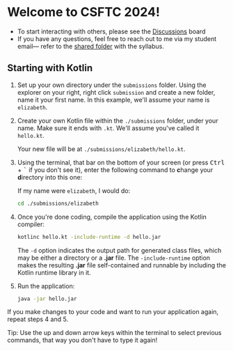 # Welcome to CSFTC 2024!
- To start interacting with others, please see the [Discussions](https://github.com/insyri/csftc2024/discussions) board
- If you have any questions, feel free to reach out to me via my student email— refer to the [shared folder](https://drive.google.com/drive/u/0/folders/1JfHMkxaTco7L3CY67nRwVAqq-ECT2HEr) with the syllabus.

## Starting with Kotlin

1. Set up your own directory under the `submissions` folder. Using the explorer on your right, right click `submission` and create a new folder, name it your first name. In this example, we'll assume your name is `elizabeth`.

2. Create your own Kotlin file within the `./submissions` folder, under your name. Make sure it ends with `.kt`. We'll assume you've called it `hello.kt`.

    Your new file will be at `./submissions/elizabeth/hello.kt`.
    
3. Using the terminal, that bar on the bottom of your screen (or press <kbd>Ctrl</kbd> + <kbd>\`</kbd> if you don't see it), enter the following command to **c**hange your **d**irectory into this one:
    
    If my name were `elizabeth`, I would do:
    ```bash
    cd ./submissions/elizabeth
    ```

4. Once you're done coding, compile the application using the Kotlin compiler:
    ```bash
    kotlinc hello.kt -include-runtime -d hello.jar
    ```
    The `-d` option indicates the output path for generated class files, which may be either a directory or a **.jar** file. The `-include-runtime` option makes the resulting **.jar** file self-contained and runnable by including the Kotlin runtime library in it.

5. Run the application:
    ```bash
    java -jar hello.jar
    ```

If you make changes to your code and want to run your application again, repeat steps 4 and 5.

Tip: Use the up and down arrow keys within the terminal to select previous commands, that way you don't have to type it again!

